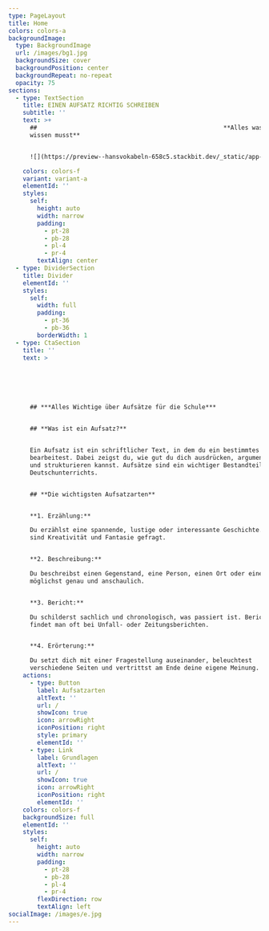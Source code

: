 ```yaml
---
type: PageLayout
title: Home
colors: colors-a
backgroundImage:
  type: BackgroundImage
  url: /images/bg1.jpg
  backgroundSize: cover
  backgroundPosition: center
  backgroundRepeat: no-repeat
  opacity: 75
sections:
  - type: TextSection
    title: EINEN AUFSATZ RICHTIG SCHREIBEN
    subtitle: ''
    text: >+
      ##                                                    **Alles was du
      wissen musst**


      ![](https://preview--hansvokabeln-658c5.stackbit.dev/_static/app-assets/public/images/aCK875qXDJProdzg9Uqfp.png)

    colors: colors-f
    variant: variant-a
    elementId: ''
    styles:
      self:
        height: auto
        width: narrow
        padding:
          - pt-28
          - pb-28
          - pl-4
          - pr-4
        textAlign: center
  - type: DividerSection
    title: Divider
    elementId: ''
    styles:
      self:
        width: full
        padding:
          - pt-36
          - pb-36
        borderWidth: 1
  - type: CtaSection
    title: ''
    text: >






      ## ***Alles Wichtige über Aufsätze für die Schule***


      ## **Was ist ein Aufsatz?**


      Ein Aufsatz ist ein schriftlicher Text, in dem du ein bestimmtes Thema
      bearbeitest. Dabei zeigst du, wie gut du dich ausdrücken, argumentieren
      und strukturieren kannst. Aufsätze sind ein wichtiger Bestandteil des
      Deutschunterrichts.


      ## **Die wichtigsten Aufsatzarten**


      **1. Erzählung:**

      Du erzählst eine spannende, lustige oder interessante Geschichte. Hier
      sind Kreativität und Fantasie gefragt.


      **2. Beschreibung:**

      Du beschreibst einen Gegenstand, eine Person, einen Ort oder einen Ablauf
      möglichst genau und anschaulich.


      **3. Bericht:**

      Du schilderst sachlich und chronologisch, was passiert ist. Berichte
      findet man oft bei Unfall- oder Zeitungsberichten.


      **4. Erörterung:**

      Du setzt dich mit einer Fragestellung auseinander, beleuchtest
      verschiedene Seiten und vertrittst am Ende deine eigene Meinung.
    actions:
      - type: Button
        label: Aufsatzarten
        altText: ''
        url: /
        showIcon: true
        icon: arrowRight
        iconPosition: right
        style: primary
        elementId: ''
      - type: Link
        label: Grundlagen
        altText: ''
        url: /
        showIcon: true
        icon: arrowRight
        iconPosition: right
        elementId: ''
    colors: colors-f
    backgroundSize: full
    elementId: ''
    styles:
      self:
        height: auto
        width: narrow
        padding:
          - pt-28
          - pb-28
          - pl-4
          - pr-4
        flexDirection: row
        textAlign: left
socialImage: /images/e.jpg
---
```

